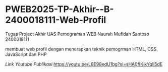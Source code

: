 # PWEB2025-TP-Akhir--B-2400018111-Web-Profil
Tugas Project Akhir UAS Pemograman WEB 
Naurah Mufidah Santoso 
2400018111 

membuat web profil dengan menerapkan teknik pemogrman HTML, CSS, JavaScript dan PHP

*Link Youtube Publikasi* https://youtu.be/L8E98edU1bg?si=sHA0fIKikYqIl5dE
